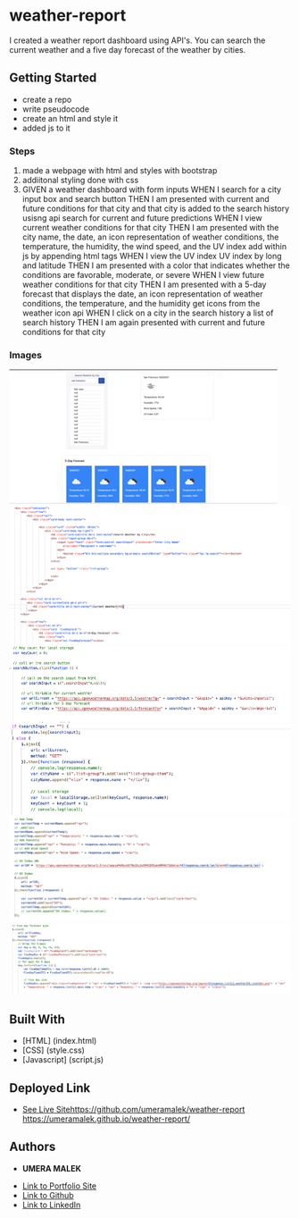 # weather-report
I created a weather report dashboard using API's. You can search the current weather and a five day forecast of the weather by cities.


## Getting Started

* create a repo
* write pseudocode 
* create an html and style it 
* added js to it

### Steps
1. made a webpage with html and styles with bootstrap 
2. addiitonal styling done with css
3. GIVEN a weather dashboard with form inputs
WHEN I search for a city
    input box and search button
THEN I am presented with current and future conditions for that city and that city is added to the search history
    usisng api search for current and future predictions
WHEN I view current weather conditions for that city
THEN I am presented with the city name, the date, an icon representation of weather conditions, the temperature, the humidity, the wind speed, and the UV index
    add within js by appending html tags
WHEN I view the UV index
     UV index by long and latitude
THEN I am presented with a color that indicates whether the conditions are favorable, moderate, or severe
WHEN I view future weather conditions for that city
THEN I am presented with a 5-day forecast that displays the date, an icon representation of weather conditions, the temperature, and the humidity
    get icons from the weather icon api
WHEN I click on a city in the search history
    a list of search history
THEN I am again presented with current and future conditions for that city

### Images

![](asset/weather-gif.gif)
![](asset/photo1.png)
![](asset/photo2.png)
![](asset/photo3.png)
![](asset/photo4.png)
![](asset/photo5.png)



## Built With

* [HTML] (index.html)
* [CSS] (style.css)
* [Javascript] (script.js)

## Deployed Link

* [See Live Site](#)https://github.com/umeramalek/weather-report
https://umeramalek.github.io/weather-report/



## Authors

* **UMERA MALEK** 

- [Link to Portfolio Site](https://umeramalek.github.io/)
- [Link to Github](https://github.com/umeramalek)
- [Link to LinkedIn](www.linkedin.com/in/umeramalek)


